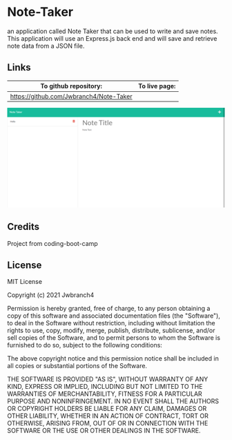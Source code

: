 # Note-Taker

an application called Note Taker that can be used to write and save notes. This application will use an Express.js back end and will save and retrieve note data from a JSON file.

## Links

| To github repository:                   | To live page: |
| --------------------------------------- | ------------- |
| https://github.com/Jwbranch4/Note-Taker |               |

![screenshot](assets/images/screenshot.png)

## Credits

Project from coding-boot-camp

## License

MIT License

Copyright (c) 2021 Jwbranch4

Permission is hereby granted, free of charge, to any person obtaining a copy
of this software and associated documentation files (the "Software"), to deal
in the Software without restriction, including without limitation the rights
to use, copy, modify, merge, publish, distribute, sublicense, and/or sell
copies of the Software, and to permit persons to whom the Software is
furnished to do so, subject to the following conditions:

The above copyright notice and this permission notice shall be included in all
copies or substantial portions of the Software.

THE SOFTWARE IS PROVIDED "AS IS", WITHOUT WARRANTY OF ANY KIND, EXPRESS OR
IMPLIED, INCLUDING BUT NOT LIMITED TO THE WARRANTIES OF MERCHANTABILITY,
FITNESS FOR A PARTICULAR PURPOSE AND NONINFRINGEMENT. IN NO EVENT SHALL THE
AUTHORS OR COPYRIGHT HOLDERS BE LIABLE FOR ANY CLAIM, DAMAGES OR OTHER
LIABILITY, WHETHER IN AN ACTION OF CONTRACT, TORT OR OTHERWISE, ARISING FROM,
OUT OF OR IN CONNECTION WITH THE SOFTWARE OR THE USE OR OTHER DEALINGS IN THE
SOFTWARE.
